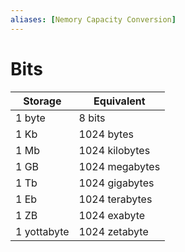 ```yaml
---
aliases: [Nemory Capacity Conversion]
---
```

# Bits

| Storage | Equivalent     |
| ------- | -------------- |
| 1 byte  | 8 bits         |
| 1 Kb    | 1024 bytes     |
| 1 Mb    | 1024 kilobytes |
| 1 GB    | 1024 megabytes |
| 1 Tb    | 1024 gigabytes |
| 1 Eb    | 1024 terabytes |
| 1 ZB    | 1024 exabyte   |
| 1 yottabyte    | 1024 zetabyte               |


